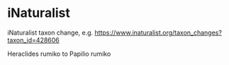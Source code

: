 # iNaturalist

iNaturalist taxon change, e.g. https://www.inaturalist.org/taxon_changes?taxon_id=428606

Heraclides rumiko to Papilio rumiko

